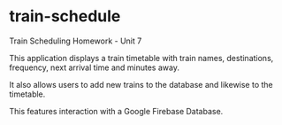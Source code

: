 # train-schedule
Train Scheduling Homework - Unit 7

This application displays a train timetable with train names, destinations, frequency, next arrival time and minutes away.

It also allows users to add new trains to the database and likewise to the timetable.

This features interaction with a Google Firebase Database.
